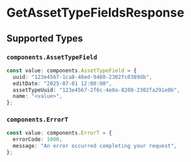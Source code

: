 # GetAssetTypeFieldsResponse


## Supported Types

### `components.AssetTypeField`

```typescript
const value: components.AssetTypeField = {
  uuid: "123e4567-1ca8-48ed-9480-2302fc0389db",
  editDate: "2025-07-01 12:00:00",
  assetTypeUuid: "123e4567-2f6c-4e0a-8208-2302fa291e0b",
  name: "<value>",
};
```

### `components.ErrorT`

```typescript
const value: components.ErrorT = {
  errorCode: 1000,
  message: "An error occurred completing your request",
};
```

